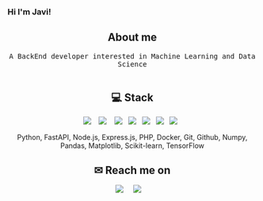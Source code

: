 ### Hi I'm Javi!

<h2 align="center"> About me </h2>
<p align="center">
  <samp>A BackEnd developer interested in Machine Learning and Data Science
  <br> <br>
</p>

<h2 align="center">💻 Stack</h2>
<p align="center">
  <img src="https://img.shields.io/badge/python-3670A0?style=for-the-badge&logo=python&logoColor=ffdd54" />&nbsp;&nbsp;&nbsp;
  <img src="https://img.shields.io/badge/FastAPI-005571?style=for-the-badge&logo=fastapi" />&nbsp;&nbsp;&nbsp;
  <img src="https://img.shields.io/badge/pandas-%23150458.svg?style=for-the-badge&logo=pandas&logoColor=white" />&nbsp;&nbsp;
  <img src="https://img.shields.io/badge/Plotly-%233F4F75.svg?style=for-the-badge&logo=plotly&logoColor=white" />&nbsp;&nbsp;
  <img src="https://img.shields.io/badge/scikit--learn-%23F7931E.svg?style=for-the-badge&logo=scikit-learn&logoColor=white" />&nbsp;&nbsp;
  <img src="https://img.shields.io/badge/TensorFlow-%23FF6F00.svg?style=for-the-badge&logo=TensorFlow&logoColor=white" />&nbsp;&nbsp;
  <img src="https://img.shields.io/badge/node.js-6DA55F?style=for-the-badge&logo=node.js&logoColor=white" />&nbsp;&nbsp;
</p>
<p align="center">Python, FastAPI, Node.js, Express.js, PHP, Docker, Git, Github, Numpy, Pandas, Matplotlib, Scikit-learn, TensorFlow</p>

<h2  align="center">✉ Reach me on</h2>
<p align="center">
  <a target="_blank"href="https://www.linkedin.com/in/javier-garcia-garcia-b92694200/"><img src="https://img.shields.io/badge/linkedin-%230077B5.svg?&style=for-the-badge&logo=linkedin&logoColor=white" /></a>&nbsp;&nbsp;&nbsp;&nbsp;
  <a href="mailto:javiggv99@gmail.com"><img src="https://img.shields.io/badge/gmail-%23D14836.svg?&style=for-the-badge&logo=gmail&logoColor=white" /></a>&nbsp;&nbsp;&nbsp;&nbsp;
</p>
